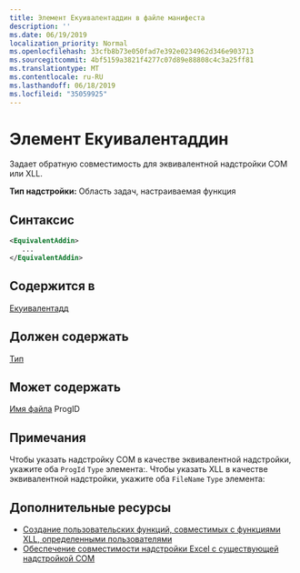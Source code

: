 ```yaml
---
title: Элемент Екуивалентаддин в файле манифеста
description: ''
ms.date: 06/19/2019
localization_priority: Normal
ms.openlocfilehash: 33cfb8b73e050fad7e392e0234962d346e903713
ms.sourcegitcommit: 4bf5159a3821f4277c07d89e88808c4c3a25ff81
ms.translationtype: MT
ms.contentlocale: ru-RU
ms.lasthandoff: 06/18/2019
ms.locfileid: "35059925"
---
```

# <a name="equivalentaddin-element"></a>Элемент Екуивалентаддин

Задает обратную совместимость для эквивалентной надстройки COM или XLL.

**Тип надстройки:** Область задач, настраиваемая функция

## <a name="syntax"></a>Синтаксис

```XML
<EquivalentAddin>
   ...
</EquivalentAddin>
```

## <a name="contained-in"></a>Содержится в

[Екуивалентадд](equivalentaddins.md)

## <a name="must-contain"></a>Должен содержать

[Тип](type.md)

## <a name="can-contain"></a>Может содержать

[](progid.md)
[Имя файла](filename.md) ProgID

## <a name="remarks"></a>Примечания

Чтобы указать надстройку COM в качестве эквивалентной надстройки, укажите оба `ProgId` `Type` элемента:. Чтобы указать XLL в качестве эквивалентной надстройки, укажите оба `FileName` `Type` элемента:

## <a name="see-also"></a>Дополнительные ресурсы

- [Создание пользовательских функций, совместимых с функциями XLL, определенными пользователями](../../excel/make-custom-functions-compatible-with-xll-udf.md)
- [Обеспечение совместимости надстройки Excel с существующей надстройкой COM](../../develop/make-office-add-in-compatible-with-existing-com-add-in.md)